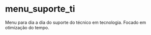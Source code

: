# menu_suporte_ti
Menu para dia a dia do suporte do técnico em tecnologia. Focado em otimização do tempo.
